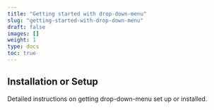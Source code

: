```yaml
---
title: "Getting started with drop-down-menu"
slug: "getting-started-with-drop-down-menu"
draft: false
images: []
weight: 1
type: docs
toc: true
---
```


## Installation or Setup
Detailed instructions on getting drop-down-menu set up or installed.

